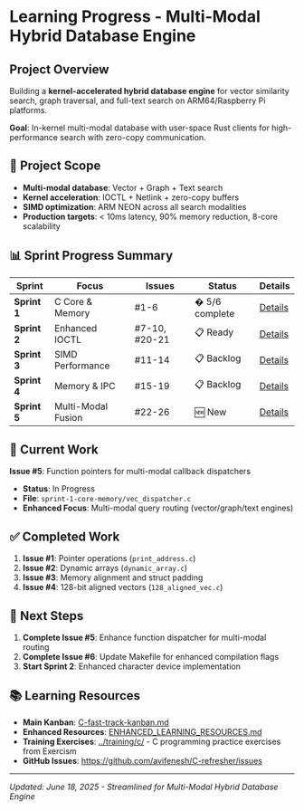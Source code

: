 # Learning Progress - Multi-Modal Hybrid Database Engine

## Project Overview
Building a **kernel-accelerated hybrid database engine** for vector similarity search, graph traversal, and full-text search on ARM64/Raspberry Pi platforms.

**Goal**: In-kernel multi-modal database with user-space Rust clients for high-performance search with zero-copy communication.

## 🎯 Project Scope
- **Multi-modal database**: Vector + Graph + Text search
- **Kernel acceleration**: IOCTL + Netlink + zero-copy buffers  
- **SIMD optimization**: ARM NEON across all search modalities
- **Production targets**: < 10ms latency, 90% memory reduction, 8-core scalability

## 📊 Sprint Progress Summary

| Sprint | Focus | Issues | Status | Details |
|--------|-------|--------|--------|---------|
| **Sprint 1** | C Core & Memory | #1-6 | � 5/6 complete | [Details](sprints/sprint-1-c-core-memory.md) |
| **Sprint 2** | Enhanced IOCTL | #7-10, #20-21 | 📋 Ready | [Details](sprints/sprint-2-system-programming.md) |
| **Sprint 3** | SIMD Performance | #11-14 | 📋 Backlog | [Details](sprints/sprint-3-performance-simd.md) |
| **Sprint 4** | Memory & IPC | #15-19 | 📋 Backlog | [Details](sprints/sprint-4-kernel-memory.md) |
| **Sprint 5** | Multi-Modal Fusion | #22-26 | 🆕 New | [Details](sprints/sprint-5-multimodal-fusion.md) |

## 🚧 Current Work
**Issue #5**: Function pointers for multi-modal callback dispatchers
- **Status**: In Progress
- **File**: `sprint-1-core-memory/vec_dispatcher.c`
- **Enhanced Focus**: Multi-modal query routing (vector/graph/text engines)

## ✅ Completed Work
1. **Issue #1**: Pointer operations (`print_address.c`)
2. **Issue #2**: Dynamic arrays (`dynamic_array.c`) 
3. **Issue #3**: Memory alignment and struct padding
4. **Issue #4**: 128-bit aligned vectors (`128_aligned_vec.c`)

## 🎯 Next Steps
1. **Complete Issue #5**: Enhance function dispatcher for multi-modal routing
2. **Complete Issue #6**: Update Makefile for enhanced compilation flags
3. **Start Sprint 2**: Enhanced character device implementation

## 📚 Learning Resources
- **Main Kanban**: [C-fast-track-kanban.md](C-fast-track-kanban.md)
- **Enhanced Resources**: [ENHANCED_LEARNING_RESOURCES.md](ENHANCED_LEARNING_RESOURCES.md)
- **Training Exercises**: [../training/c/](../training/c/) - C programming practice exercises from Exercism
- **GitHub Issues**: https://github.com/avifenesh/C-refresher/issues

---

*Updated: June 18, 2025 - Streamlined for Multi-Modal Hybrid Database Engine*
